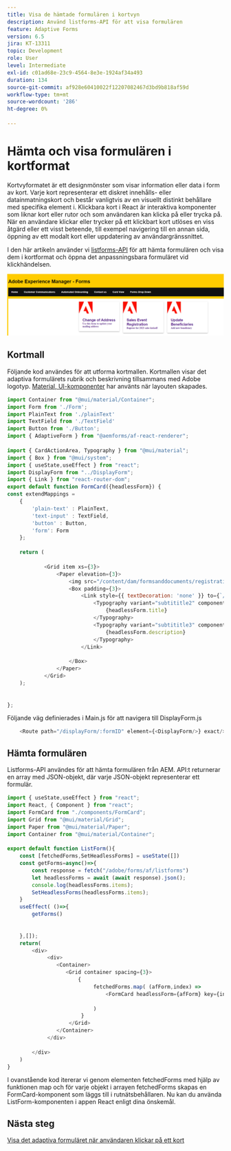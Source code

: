 ```yaml
---
title: Visa de hämtade formulären i kortvyn
description: Använd listforms-API för att visa formulären
feature: Adaptive Forms
version: 6.5
jira: KT-13311
topic: Development
role: User
level: Intermediate
exl-id: c01ad68e-23c9-4564-8e3e-1924af34a493
duration: 134
source-git-commit: af928e60410022f12207082467d3bd9b818af59d
workflow-type: tm+mt
source-wordcount: '286'
ht-degree: 0%

---
```


# Hämta och visa formulären i kortformat

Kortvyformatet är ett designmönster som visar information eller data i form av kort. Varje kort representerar ett diskret innehålls- eller datainmatningskort och består vanligtvis av en visuellt distinkt behållare med specifika element i.
Klickbara kort i React är interaktiva komponenter som liknar kort eller rutor och som användaren kan klicka på eller trycka på. När en användare klickar eller trycker på ett klickbart kort utlöses en viss åtgärd eller ett visst beteende, till exempel navigering till en annan sida, öppning av ett modalt kort eller uppdatering av användargränssnittet.

I den här artikeln använder vi [listforms-API](https://opensource.adobe.com/aem-forms-af-runtime/api/#tag/List-Forms/operation/listForms) för att hämta formulären och visa dem i kortformat och öppna det anpassningsbara formuläret vid klickhändelsen.

![kortvy](./assets/card-view-forms.png)

## Kortmall

Följande kod användes för att utforma kortmallen. Kortmallen visar det adaptiva formulärets rubrik och beskrivning tillsammans med Adobe logotyp. [Material, UI-komponenter](https://mui.com/) har använts när layouten skapades.



```javascript
import Container from "@mui/material/Container";
import Form from './Form';
import PlainText from './plainText'
import TextField from './TextField'
import Button from './Button';
import { AdaptiveForm } from "@aemforms/af-react-renderer";

import { CardActionArea, Typography } from "@mui/material";
import { Box } from "@mui/system";
import { useState,useEffect } from "react";
import DisplayForm from "../DisplayForm";
import { Link } from "react-router-dom";
export default function FormCard({headlessForm}) {
const extendMappings =
    {
        'plain-text' : PlainText,
        'text-input' : TextField,
        'button' : Button,
        'form': Form
    };
   
    return (
        
            <Grid item xs={3}>
                <Paper elevation={3}>
                    <img src="/content/dam/formsanddocuments/registrationform/jcr:content/renditions/cq5dam.thumbnail.48.48.png" className="img"/>
                    <Box padding={3}>
                        <Link style={{ textDecoration: 'none' }} to={`/displayForm${headlessForm.id}`}>
                            <Typography variant="subtititle2" component="h2">
                                {headlessForm.title}
                            </Typography>
                            <Typography variant="subtititle3" component="h4">
                                {headlessForm.description}
                            </Typography>
                        </Link>
                
                    </Box>
                </Paper>
            </Grid>
    );
    

};
```

Följande väg definierades i Main.js för att navigera till DisplayForm.js

```javascript
    <Route path="/displayForm/:formID" element={<DisplayForm/>} exact/>
```

## Hämta formulären

Listforms-API användes för att hämta formulären från AEM. API:t returnerar en array med JSON-objekt, där varje JSON-objekt representerar ett formulär.

```javascript
import { useState,useEffect } from "react";
import React, { Component } from "react";
import FormCard from "./components/FormCard";
import Grid from "@mui/material/Grid";
import Paper from "@mui/material/Paper";
import Container from "@mui/material/Container";
 
export default function ListForm(){
    const [fetchedForms,SetHeadlessForms] = useState([])
    const getForms=async()=>{
        const response = fetch("/adobe/forms/af/listforms")
        let headlessForms = await (await response).json();
        console.log(headlessForms.items);
        SetHeadlessForms(headlessForms.items);
    }
    useEffect( ()=>{
        getForms()
        

    },[]);
    return(
        <div>
             <div>
                <Container>
                   <Grid container spacing={3}>
                       {
                            fetchedForms.map( (afForm,index) =>
                                <FormCard headlessForm={afForm} key={index}/>
                         
                            )
                        }
                    </Grid>
                </Container>
             </div>

        </div>
    )
}
```

I ovanstående kod itererar vi genom elementen fetchedForms med hjälp av funktionen map och för varje objekt i arrayen fetchedForms skapas en FormCard-komponent som läggs till i rutnätsbehållaren. Nu kan du använda ListForm-komponenten i appen React enligt dina önskemål.

## Nästa steg

[Visa det adaptiva formuläret när användaren klickar på ett kort](./open-form-card-view.md)
